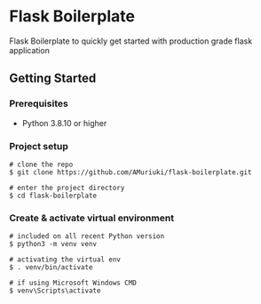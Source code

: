 # Flask Boilerplate
Flask Boilerplate to quickly get started with production grade flask application

## Getting Started
### Prerequisites
* Python 3.8.10 or higher

### Project setup
```
# clone the repo
$ git clone https://github.com/AMuriuki/flask-boilerplate.git

# enter the project directory
$ cd flask-boilerplate
```

### Create & activate virtual environment
```
# included on all recent Python version
$ python3 -m venv venv

# activating the virtual env
$ . venv/bin/activate

# if using Microsoft Windows CMD
$ venv\Scripts\activate
```




